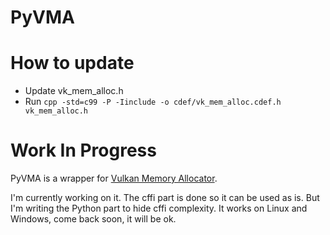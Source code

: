 # PyVMA

# How to update

- Update vk_mem_alloc.h
- Run `cpp -std=c99 -P -Iinclude -o cdef/vk_mem_alloc.cdef.h vk_mem_alloc.h`

# Work In Progress

PyVMA is a wrapper for [Vulkan Memory Allocator](https://github.com/GPUOpen-LibrariesAndSDKs/VulkanMemoryAllocator).

I'm currently working on it. The cffi part is done so it can be used as is.
But I'm writing the Python part to hide cffi complexity.
It works on Linux and Windows, come back soon, it will be ok.
